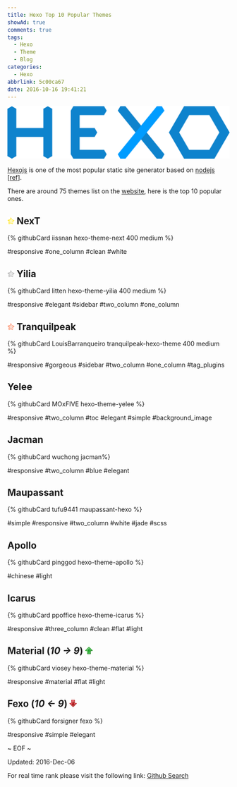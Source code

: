```yaml
---
title: Hexo Top 10 Popular Themes
showAd: true
comments: true
tags:
  - Hexo
  - Theme
  - Blog
categories:
  - Hexo
abbrlink: 5c00ca67
date: 2016-10-16 19:41:21
---
```


![](\img\hexo-logo.png)

[Hexojs](https://hexo.io/) is one of the most popular static site generator based on [nodejs](https://nodejs.org/en/) [[ref](https://www.staticgen.com/)].

There are around 75 themes list on the [website](https://hexo.io/themes/), here is the top 10 popular ones. 

<!-- more -->

##  <img class="nofancybox" src="/img/top1.png" style="display: inline; border-style: none;"> NexT

{% githubCard iissnan hexo-theme-next 400 medium %}

#responsive  #one_column  #clean  #white

## <img class="nofancybox" src="/img/top2.png" style="display: inline; border-style: none;"> Yilia 

{% githubCard litten hexo-theme-yilia 400 medium %}

#responsive  #elegant  #sidebar  #two_column  #one_column

## <img class="nofancybox" src="/img/top3.png" style="display: inline; border-style: none;"> Tranquilpeak 

{% githubCard LouisBarranqueiro tranquilpeak-hexo-theme 400 medium %}

#responsive  #gorgeous  #sidebar  #two_column  #one_column  #tag_plugins

## Yelee 

{% githubCard MOxFIVE hexo-theme-yelee %}

#responsive  #two_column  #toc  #elegant  #simple  #background_image

## Jacman

{% githubCard wuchong jacman%} 

#responsive  #two_column  #blue  #elegant

## Maupassant

{% githubCard tufu9441 maupassant-hexo %}

#simple  #responsive  #two_column  #white  #jade  #scss

## Apollo 

{% githubCard pinggod hexo-theme-apollo %}

#chinese  #light

## Icarus 

{% githubCard ppoffice hexo-theme-icarus %}

#responsive  #three_column  #clean  #flat  #light

## Material (*10 -> 9*) <img class="nofancybox" src="/img/up.png" style="display: inline; border-style: none;">

{% githubCard viosey hexo-theme-material %}

#responsive #material #flat #light

## Fexo (*10 <- 9*) <img class="nofancybox" src="/img/down.png" style="display: inline; border-style: none;">

{% githubCard forsigner fexo %}

#responsive #simple #elegant

~ EOF ~

Updated: 2016-Dec-06

For real time rank please visit the following link: [Github Search](https://github.com/search?o=desc&q=hexo-theme&s=stars&type=Repositories&utf8=%E2%9C%93)
